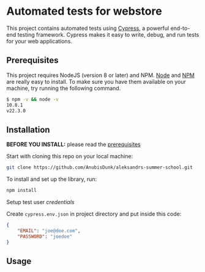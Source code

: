 # Automated tests for webstore

This project contains automated tests using [Cypress](https://www.cypress.io/), a powerful end-to-end testing framework. Cypress makes it easy to write, debug, and run tests for your web applications.

## Prerequisites

This project requires NodeJS (version 8 or later) and NPM.
[Node](http://nodejs.org/) and [NPM](https://npmjs.org/) are really easy to install.
To make sure you have them available on your machine,
try running the following command.

```sh
$ npm -v && node -v
10.8.1
v22.3.0
```

## Installation

**BEFORE YOU INSTALL:** please read the [prerequisites](#prerequisites)

Start with cloning this repo on your local machine:

```bash
git clone https://github.com/AnubisDunk/aleksandrs-summer-school.git
```

To install and set up the library, run:

```bash
npm install
```

Setup test user _credentials_

Create `cypress.env.json` in project directory and put inside this code:

```json
{
    "EMAIL": "joe@doe.com",
    "PASSWORD": "joedoe"
}
```

## Usage
